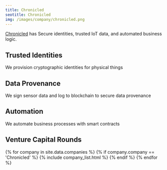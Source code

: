 ```yaml
---
title: Chronicled
seotitle: Chronicled
img: /images/company/chronicled.png
---
```


<a href="https://www.chronicled.com/">Chronicled</a> has Secure identities, trusted IoT data, and automated business logic.

## Trusted Identities

We provision cryptographic identities for physical things

## Data Provenance

We sign sensor data and log to blockchain to secure data provenance

## Automation

We automate business processes with smart contracts

## Venture Capital Rounds

{% for company in site.data.companies %}
{% if company.company == 'Chronicled' %}
{% include company_list.html %}
{% endif %}
{% endfor %}
